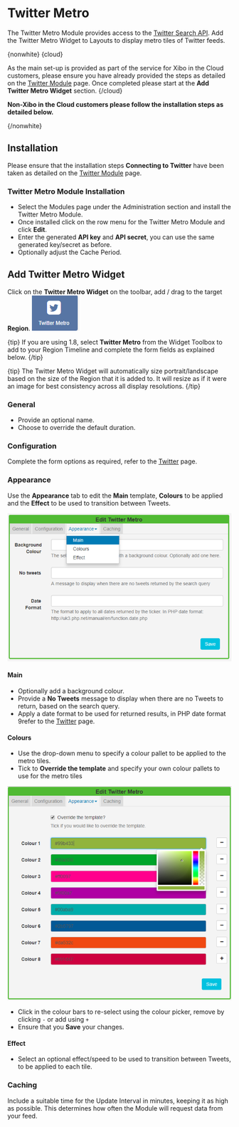 <!--toc=widgets-->

# Twitter Metro

The Twitter Metro Module provides access to the [Twitter Search API](https://dev.twitter.com/rest/public/search). Add the Twitter Metro Widget to Layouts to display metro tiles of Twitter feeds.

{nonwhite}
{cloud}

As the main set-up is provided as part of the service for Xibo  in the Cloud customers, please ensure you have already provided the steps as detailed on the [Twitter Module](media_module_twitter.html) page. Once completed please start at the **Add Twitter Metro Widget** section.
{/cloud}

**Non-Xibo in the Cloud customers please follow the installation steps as detailed below.**

{/nonwhite}

## Installation

Please ensure that the installation steps **Connecting to Twitter** have been taken as detailed on the [Twitter Module](media_module_twitter.html#Installation) page.

### Twitter Metro Module Installation

- Select the Modules page under the Administration section and install the Twitter Metro Module.
- Once installed click on the row menu for the Twitter Metro Module and click **Edit**.
- Enter the generated **API key** and **API secret**, you can use the same generated key/secret as before.
- Optionally adjust the Cache Period.

## Add Twitter Metro Widget

Click on the **Twitter Metro Widget** on the  toolbar, add / drag to the target **Region**. ![Twitter Metro Widget](img/v2_media_twittermetro_widget.png)

{tip}
If you are using 1.8, select **Twitter Metro** from the Widget Toolbox to add to your Region Timeline and complete the form fields as explained below. 
{/tip}

{tip}
The Twitter Metro Widget will automatically size portrait/landscape based on the size of the Region that it is added to. It will resize as if it were an image for best consistency across all display resolutions.
{/tip}

### General

- Provide an optional name.
- Choose to override the default duration.

### Configuration

Complete the form options as required, refer to the [Twitter](media_module_twitter.html#Add_Twitter_Widget) page.

### Appearance

Use the **Appearance** tab to edit the **Main** template, **Colours** to be applied and the **Effect** to be used to transition between Tweets.

![Twitter Metro Appearance](img/v2_media_twitter_metro_appearance.png)

#### Main

- Optionally add a background colour.
- Provide a **No Tweets** message to display when there are no Tweets to return, based on the search query.
- Apply a date format to be used for returned results, in PHP date format 9refer to the [Twitter](media_module_twitter.html#Add_Twitter_Widget) page. 

#### Colours

- Use the drop-down menu to specify a colour pallet to be applied to the metro tiles.
- Tick to **Override the template** and specify your own colour pallets to use for the metro tiles

![Metro Colours](img/v2_media_twitter_metro_colours.png)

- Click in the colour bars to re-select using the colour picker, remove by clicking `-` or add using `+`
- Ensure that you **Save** your changes.

#### Effect

- Select an optional effect/speed to be used to transition between Tweets, to be applied to each tile.

### Caching

Include a suitable time for the Update Interval in minutes, keeping it as high as possible. This determines how often the Module will request data from your feed.
